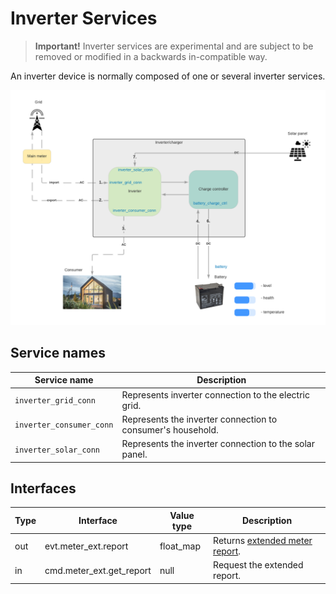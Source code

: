 # Inverter Services

> **Important!** Inverter services are experimental and are subject to be removed or modified in a backwards in-compatible way.

An inverter device is normally composed of one or several inverter services.

![Inverter and Battery](./../../static/inverter.png)

## Service names

| Service name             | Description                                                 |
|--------------------------|-------------------------------------------------------------|
| `inverter_grid_conn`     | Represents inverter connection to the electric grid.        |
| `inverter_consumer_conn` | Represents the inverter connection to consumer's household. |
| `inverter_solar_conn`    | Represents the inverter connection to the solar panel.      |

## Interfaces

| Type | Interface                | Value type | Description                                                              |
|------|--------------------------|------------|--------------------------------------------------------------------------|
| out  | evt.meter_ext.report     | float_map  | Returns [extended meter report](/services/generic/meter.md#definitions). |
| in   | cmd.meter_ext.get_report | null       | Request the extended report.                                             |
